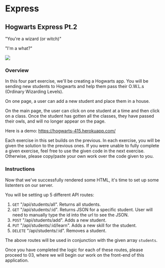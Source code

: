 # Express

## Hogwarts Express Pt.2

"You're a wizard (or witch)"

"I'm a what?"

<img src="demo.png">


### Overview

In this four part exercise, we'll be creating a Hogwarts app. You will be sending new students to Hogwarts and help them pass their O.W.L.s (Ordinary Wizarding Levels).

On one page, a user can add a new student and place them in a house.

On the main page, the user can click on one student at a time and then click on a class. Once the student has gotten all the classes, they have passed their owls, and will no longer appear on the page.

Here is a demo: https://hogwarts-415.herokuapp.com/ 

Each exercise in this set builds on the previous. In each exercise, you will be given the solution to the previous ones. If you were unable to fully complete a given exercise, feel free to use the given code in the next exercise. Otherwise, please copy/paste your own work over the code given to you.

### Instructions

Now that we've successfully rendered some HTML, it's time to set up some listenters on our server.

You will be setting up 5 different API routes: 
1. `GET` "/api/students/all". Returns all students.
2. `GET` "/api/students/:id". Returns JSON for a specific student. User will need to manually type the id into the url to see the JSON.
3. `POST` "/api/students/add". Adds a new student.
4. `PUT` "/api/students/:id/learn". Adds a new skill for the student.
5. `DELETE` "/api/students/:id". Removes a student.

The above routes will be used in conjunction with the given array `students`.

Once you have completed the logic for each of these routes, please proceed to 03, where we will begin our work on the front-end of this application.
